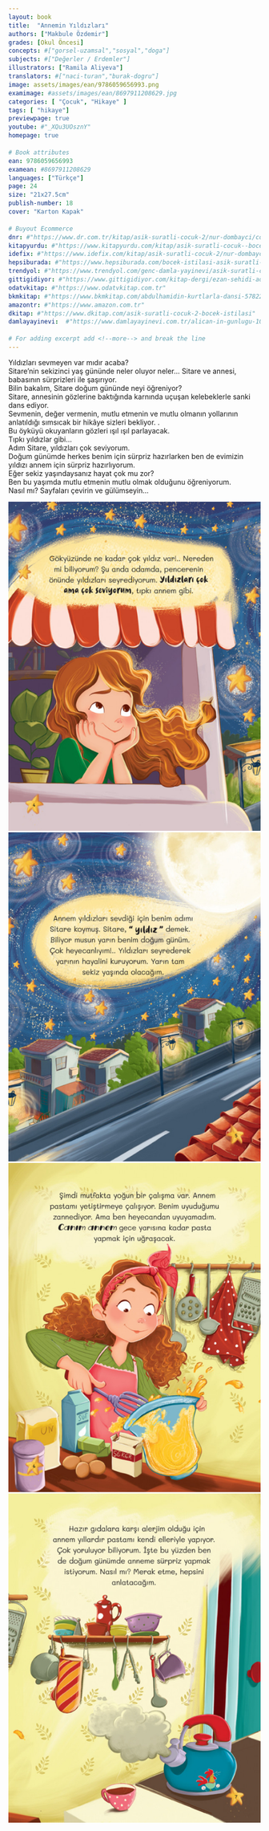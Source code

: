 ```yaml
---
layout: book
title:  "Annemin Yıldızları"
authors: ["Makbule Özdemir"]
grades: [Okul Öncesi]
concepts: #["gorsel-uzamsal","sosyal","doga"]
subjects: #["Değerler / Erdemler"]
illustrators: ["Ramila Aliyeva"]
translators: #["naci-turan","burak-dogru"]
image: assets/images/ean/9786059656993.png
examimage: #assets/images/ean/8697911208629.jpg
categories: [ "Çocuk", "Hikaye" ]
tags: [ "hikaye"]
previewpage: true
youtube: #"_XQu3UOsznY"
homepage: true

# Book attributes
ean: 9786059656993
examean: #8697911208629
languages: ["Türkçe"]
page: 24
size: "21x27.5cm"
publish-number: 18
cover: "Karton Kapak"

# Buyout Ecommerce
dnr: #"https://www.dr.com.tr/kitap/asik-suratli-cocuk-2/nur-dombayci/cocuk-ve-genclik/genclik-10-yas/roman-oyku/urunno=0001812298001"
kitapyurdu: #"https://www.kitapyurdu.com/kitap/asik-suratli-cocuk--bocek-istilasi/502836.html&filter_name=As%C4%B1k+Suratl%C4%B1+%C3%87ocuk"
idefix: #"https://www.idefix.com/kitap/asik-suratli-cocuk-2/nur-dombayci/cocuk-ve-genclik/genclik-10-yas/roman-oyku/urunno=0001812298001"
hepsiburada: #"https://www.hepsiburada.com/bocek-istilasi-asik-suratli-cocuk-ve-onu-etkilemeyen-siradisi-olaylar-2-p-HBV00000OAK7R"
trendyol: #"https://www.trendyol.com/genc-damla-yayinevi/asik-suratli-cocuk-2-p-31619556"
gittigidiyor: #"https://www.gittigidiyor.com/kitap-dergi/ezan-sehidi-adnan-menderes_pdp_732728793"
odatvkitap: #"https://www.odatvkitap.com.tr"
bkmkitap: #"https://www.bkmkitap.com/abdulhamidin-kurtlarla-dansi-578226"
amazontr: #"https://www.amazon.com.tr"
dkitap: #"https://www.dkitap.com/asik-suratli-cocuk-2-bocek-istilasi"
damlayayinevi:  #"https://www.damlayayinevi.com.tr/alican-in-gunlugu-10-kitap"

# For adding excerpt add <!--more--> and break the line
---
```

Yıldızları sevmeyen var mıdır acaba?  
Sitare’nin sekizinci yaş gününde neler oluyor neler... 
Sitare ve annesi, babasının sürprizleri ile şaşırıyor.  
Bilin bakalım, Sitare doğum gününde neyi öğreniyor?  
Sitare, annesinin gözlerine baktığında karnında uçuşan kelebeklerle sanki dans ediyor.  
Sevmenin, değer vermenin, mutlu etmenin ve mutlu olmanın yollarının anlatıldığı sımsıcak bir hikâye sizleri bekliyor. .  
Bu öyküyü okuyanların gözleri ışıl ışıl parlayacak.  
Tıpkı yıldızlar gibi…  
Adım Sitare, yıldızları çok seviyorum.  
Doğum günümde herkes benim için sürpriz hazırlarken ben de evimizin yıldızı annem için sürpriz hazırlıyorum.  
Eğer sekiz yaşındaysanız hayat çok mu zor?  
Ben bu yaşımda mutlu etmenin mutlu olmak olduğunu öğreniyorum.  
Nasıl mı? Sayfaları çevirin ve gülümseyin...

<div class="container">
    <div class="row">
      <div class="col-6 col-md-3">
      <img class="zoom" src="/assets/images/books/annemin-yildizlari/annemin-yildizlari1.png" alt="">
      </div>
      <div class="col-6 col-md-3">
          <img class="zoom" src="/assets/images/books/annemin-yildizlari/annemin-yildizlari2.png" >
      </div>
      <div class="col-6 col-md-3">
          <img class="zoom" src="/assets/images/books/annemin-yildizlari/annemin-yildizlari3.png" alt="">
      </div>
      <div class="col-6 col-md-3">
          <img class="zoom" src="/assets/images/books/annemin-yildizlari/annemin-yildizlari4.png" alt="">
      </div>
    </div>
  </div>
<!--more--> 




